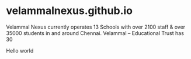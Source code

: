 # velammalnexus.github.io
Velammal Nexus currently operates 13 Schools with over 2100 staff &amp; over 35000 students in and around Chennai. Velammal – Educational Trust has 30
<html>
<head>
</head>
<body>
Hello world
</body>
</html>
